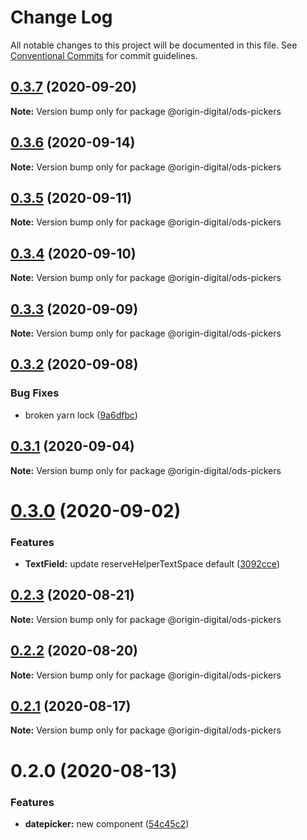 # Change Log

All notable changes to this project will be documented in this file.
See [Conventional Commits](https://conventionalcommits.org) for commit guidelines.

## [0.3.7](https://bitbucket.orgn.io/od/origin-ui/compare/@origin-digital/ods-pickers@0.3.6...@origin-digital/ods-pickers@0.3.7) (2020-09-20)

**Note:** Version bump only for package @origin-digital/ods-pickers





## [0.3.6](https://bitbucket.orgn.io/od/origin-ui/compare/@origin-digital/ods-pickers@0.3.5...@origin-digital/ods-pickers@0.3.6) (2020-09-14)

**Note:** Version bump only for package @origin-digital/ods-pickers





## [0.3.5](https://bitbucket.orgn.io/od/origin-ui/compare/@origin-digital/ods-pickers@0.3.4...@origin-digital/ods-pickers@0.3.5) (2020-09-11)

**Note:** Version bump only for package @origin-digital/ods-pickers





## [0.3.4](https://bitbucket.orgn.io/od/origin-ui/compare/@origin-digital/ods-pickers@0.3.3...@origin-digital/ods-pickers@0.3.4) (2020-09-10)

**Note:** Version bump only for package @origin-digital/ods-pickers





## [0.3.3](https://bitbucket.orgn.io/od/origin-ui/compare/@origin-digital/ods-pickers@0.3.2...@origin-digital/ods-pickers@0.3.3) (2020-09-09)

**Note:** Version bump only for package @origin-digital/ods-pickers





## [0.3.2](https://bitbucket.orgn.io/od/origin-ui/compare/@origin-digital/ods-pickers@0.3.1...@origin-digital/ods-pickers@0.3.2) (2020-09-08)


### Bug Fixes

* broken yarn lock ([9a6dfbc](https://bitbucket.orgn.io/od/origin-ui/commits/9a6dfbc2e7234b15ebba27cbcb44a744262894fa))





## [0.3.1](https://bitbucket.orgn.io/od/origin-ui/compare/@origin-digital/ods-pickers@0.3.0...@origin-digital/ods-pickers@0.3.1) (2020-09-04)

**Note:** Version bump only for package @origin-digital/ods-pickers





# [0.3.0](https://bitbucket.orgn.io/od/origin-ui/compare/@origin-digital/ods-pickers@0.2.3...@origin-digital/ods-pickers@0.3.0) (2020-09-02)


### Features

* **TextField:** update reserveHelperTextSpace default ([3092cce](https://bitbucket.orgn.io/od/origin-ui/commits/3092cce6ce7d488bea15276b261fdd1153d19789))





## [0.2.3](https://bitbucket.orgn.io/od/origin-ui/compare/@origin-digital/ods-pickers@0.2.2...@origin-digital/ods-pickers@0.2.3) (2020-08-21)

**Note:** Version bump only for package @origin-digital/ods-pickers





## [0.2.2](https://bitbucket.orgn.io/od/origin-ui/compare/@origin-digital/ods-pickers@0.2.1...@origin-digital/ods-pickers@0.2.2) (2020-08-20)

**Note:** Version bump only for package @origin-digital/ods-pickers





## [0.2.1](https://bitbucket.orgn.io/od/origin-ui/compare/@origin-digital/ods-pickers@0.2.0...@origin-digital/ods-pickers@0.2.1) (2020-08-17)

**Note:** Version bump only for package @origin-digital/ods-pickers





# 0.2.0 (2020-08-13)


### Features

* **datepicker:** new component ([54c45c2](https://bitbucket.orgn.io/od/origin-ui/commits/54c45c21de9a6370476e12bfcf1a46f3b6649b74))
